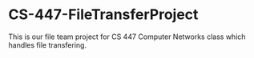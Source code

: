 # CS-447-FileTransferProject
This is our file team project for CS 447 Computer Networks class which handles file transfering.
